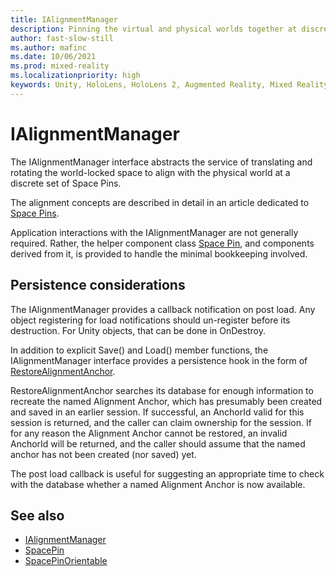 ```yaml
---
title: IAlignmentManager
description: Pinning the virtual and physical worlds together at discrete points.
author: fast-slow-still
ms.author: mafinc
ms.date: 10/06/2021
ms.prod: mixed-reality
ms.localizationpriority: high
keywords: Unity, HoloLens, HoloLens 2, Augmented Reality, Mixed Reality, ARCore, ARKit, development, MRTK
---
```


# IAlignmentManager

The IAlignmentManager interface abstracts the service of translating and rotating the world-locked space to align with the physical world at a discrete set of Space Pins.

The alignment concepts are described in detail in an article dedicated to [Space Pins](~/Documentation/Concepts/Advanced/SpacePins.md).

Application interactions with the IAlignmentManager are not generally required. Rather, the helper component class [Space Pin](xref:Microsoft.MixedReality.WorldLocking.Core.SpacePin), and components derived from it, is provided to handle the minimal bookkeeping involved.

## Persistence considerations

The IAlignmentManager provides a callback notification on post load. Any object registering for load notifications should un-register before its destruction. For Unity objects, that can be done in OnDestroy.

In addition to explicit Save() and Load() member functions, the IAlignmentManager interface provides a persistence hook in the form of [RestoreAlignmentAnchor](xref:Microsoft.MixedReality.WorldLocking.Core.IAlignmentManager.RestoreAlignmentAnchor*).

RestoreAlignmentAnchor searches its database for enough information to recreate the named Alignment Anchor, which has presumably been created and saved in an earlier session. If successful, an AnchorId valid for this session is returned, and the caller can claim ownership for the session. If for any reason the Alignment Anchor cannot be restored, an invalid AnchorId will be returned, and the caller should assume that the named anchor has not been created (nor saved) yet.

The post load callback is useful for suggesting an appropriate time to check with the database whether a named Alignment Anchor is now available.

## See also

* [IAlignmentManager](xref:Microsoft.MixedReality.WorldLocking.Core.IAlignmentManager)
* [SpacePin](xref:Microsoft.MixedReality.WorldLocking.Core.SpacePin)
* [SpacePinOrientable](xref:Microsoft.MixedReality.WorldLocking.Core.SpacePinOrientable)
